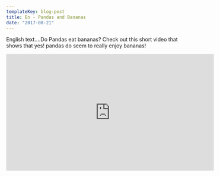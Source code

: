 ```yaml
---
templateKey: blog-post
title: En - Pandas and Bananas
date: "2017-08-21"
---
```


English text....Do Pandas eat bananas? Check out this short video that shows that yes! pandas do
seem to really enjoy bananas!

<iframe width="560" height="315" src="https://www.youtube.com/embed/4SZl1r2O_bY" frameborder="0" allowfullscreen></iframe>
